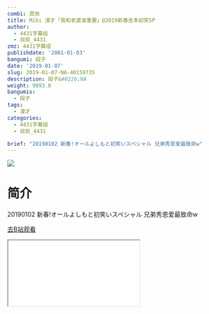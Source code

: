 ```yaml
---
combi: 其他
title: Miki 漫才「我和老婆谁重要」@2019新春吉本初笑SP
author:
  - 4431字幕组
  - 叔叔_4431
zmz: 4431字幕组
publishdate: '2001-01-03'
bangumi: 段子
date: '2019-01-07'
slug: 2019-01-07-NA-40159735
description: 段子&#8226;NA
weight: 9893.0
bangumis:
  - 段子
tags:
  - 漫才
categories:
  - 4431字幕组
  - 叔叔_4431

brief: "20190102 新春!オールよしもと初笑いスペシャル 兄弟秀恩爱最致命w"
---
```

![](https://i.imgur.com/J3inCt0.jpg)
# 简介  
20190102 新春!オールよしもと初笑いスペシャル
兄弟秀恩爱最致命w  

[去B站观看](https://www.bilibili.com/video/av40159735/)
<div class ="resp-container"><iframe class="testiframe" src="//player.bilibili.com/player.html?aid=40159735"", scrolling="no", allowfullscreen="true" > </iframe></div> 
